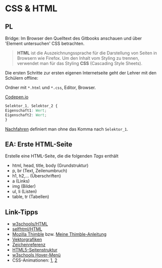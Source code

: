 CSS & HTML
==========

## PL

Bridge: Im Browser den Quelltext des Gitbooks anschauen und über 'Element untersuchen' CSS betrachten.

> **HTML** ist die Auszeichnungssprache für die Darstellung von Seiten in Browsern wie Firefox. Um den Inhalt vom Styling zu trennen, verwendet man für das Styling **CSS** (Cascading Style Sheets).

Die ersten Schritte zur ersten eigenen Internetseite geht der Lehrer mit den Schülern offline:

Ordner mit `*.html` und `*.css`, Editor, Browser.

[Codepen.io](https://codepen.io/coron/pen/vXRmzd?editors=1100)

```css
Selektor_1, Selektor_2 {
Eigenschaft1: Wert;
Eigenschaft2: Wert;
}
```
[Nachfahren](https://wiki.selfhtml.org/wiki/CSS/Selektoren/Kombinator/Nachfahrenselektor) definiert man ohne das Komma nach `Selektor_1`.

## EA: Erste HTML-Seite

Erstelle eine HTML-Seite, die die folgenden *Tags* enthält

* html, head, title, body (Grundstruktur)
* p, br (Text, Zeilenumbruch)
* h1, h2,... (Überschriften)
* a (Links)
* img (Bilder)
* ul, li (Listen)
* table, tr (Tabellen)

## Link-Tipps

* [w3schools/HTML](https://www.w3schools.com/tags/tag_hn.asp)
* [selfhtml/HTML](https://wiki.selfhtml.org/wiki/Schnell-Index/HTML)
* [Mozilla Thimble](https://thimble.mozilla.org/) bzw. [Meine Thimble-Anleitung](https://d157rqmxrxj6ey.cloudfront.net/xcosx/13719/)
* [Vektorgrafiken](https://www.w3schools.com/graphics/svg_intro.asp)
* [Zeichenreferenz](https://wiki.selfhtml.org/wiki/Referenz:HTML/Zeichenreferenz)
* [HTML5-Seitenstruktur](https://wiki.selfhtml.org/wiki/HTML/Tutorials/HTML5-Seitenstrukturierung)
* [w3schools Hover-Menü](http://www.w3schools.com/howto/howto_css_dropdown.asp)
* CSS-Animationen: [1](https://wiki.selfhtml.org/wiki/CSS/Eigenschaften/Animation/Animation), [2](https://css-tricks.com/starting-css-animations-mid-way/)
